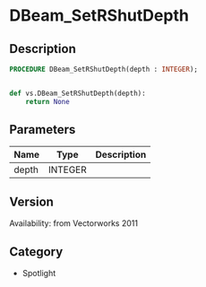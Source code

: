 # DBeam_SetRShutDepth

## Description
```pascal
PROCEDURE DBeam_SetRShutDepth(depth : INTEGER);
```

```python

def vs.DBeam_SetRShutDepth(depth):
    return None
```

## Parameters
|Name|Type|Description|
|---|---|---|
|depth|INTEGER||

## Version
Availability: from Vectorworks 2011
## Category
* Spotlight

